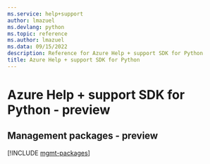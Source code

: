```yaml
---
ms.service: help+support
author: lmazuel
ms.devlang: python
ms.topic: reference
ms.author: lmazuel
ms.data: 09/15/2022
description: Reference for Azure Help + support SDK for Python
title: Azure Help + support SDK for Python
---
```

# Azure Help + support SDK for Python - preview

## Management packages - preview
[!INCLUDE [mgmt-packages](help-+-support-mgmt-index.md)]